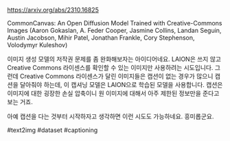 https://arxiv.org/abs/2310.16825

CommonCanvas: An Open Diffusion Model Trained with Creative-Commons Images (Aaron Gokaslan, A. Feder Cooper, Jasmine Collins, Landan Seguin, Austin Jacobson, Mihir Patel, Jonathan Frankle, Cory Stephenson, Volodymyr Kuleshov)

이미지 생성 모델의 저작권 문제를 좀 완화해보자는 아이디어네요. LAION은 쓰지 않고 Creative Commons 라이센스를 확인할 수 있는 이미지만 사용하려는 시도입니다. 그런데 Creative Commons 라이센스가 달린 이미지들은 캡션이 없는 경우가 많으니 캡션을 달아줘야 하는데, 이 캡셔닝 모델은 LAION으로 학습된 모델을 사용합니다. 캡션은 이미지에 대한 굉장한 손실 압축이니 원 이미지에 대해서 아주 제한된 정보만을 준다고 보는 거죠.

아예 캡션을 다는 것부터 시작하자고 생각하면 이런 시도도 가능하네요. 흥미롭군요.

#text2img #dataset #captioning 